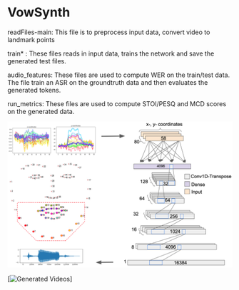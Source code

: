 # VowSynth

readFiles-main: This file is to preprocess input data, convert video to landmark points

train* : These files reads in input data, trains the network and save the generated test files.

audio_features: These files are used to compute WER on the train/test data. The file train an ASR on the groundtruth data and then evaluates the generated tokens.

run_metrics: These files are used to compute STOI/PESQ and MCD scores on the generated data.

![Synthesis Network](images/network-4.png)


[![Generated Videos](https://youtu.be/th-eFkLCIQM)]
